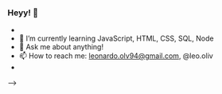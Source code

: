 ### Heyy! 👋



- 
- 🌱 I’m currently learning JavaScript, HTML, CSS, SQL, Node
- 💬 Ask me about anything!
- 📫 How to reach me: leonardo.olv94@gmail.com, @leo.oliv
- 
-->
